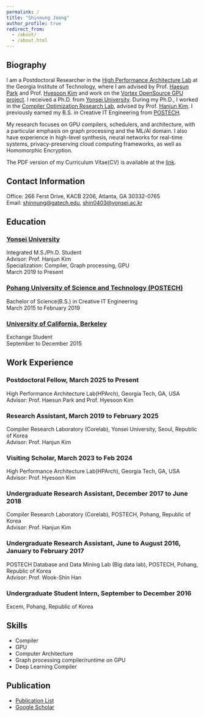 ```yaml
---
permalink: /
title: "Shinnung Jeong"
author_profile: true
redirect_from: 
  - /about/
  - /about.html
---
```


## Biography
I am a Postdoctoral Researcher in the [High Performance Architecture Lab](https://sites.gatech.edu/hparch/) at the Georgia Institute of Technology, where I am advised by Prof. [Haesun Park](https://faculty.cc.gatech.edu/~hpark/) and Prof. [Hyesoon Kim](https://faculty.cc.gatech.edu/~hyesoon/) and work on the [Vortex OpenSource GPU project](https://vortex.cc.gatech.edu/). I received a Ph.D. from [Yonsei University](http://yonsei.ac.kr). During my Ph.D., I worked in the [Compiler Optimization Research Lab](http://corelab.or.kr), advised by Prof. [Hanjun Kim](http://corelab.or.kr/~hanjun). I previously earned my B.S. in Creative IT Engineering from [POSTECH](http://postech.ac.kr).  

My research focuses on GPU compilers, schedulers, and architecture, with a particular emphasis on graph processing and the ML/AI domain. I also have experience in high-level synthesis, neural networks for real-time systems, privacy-preserving cloud computing frameworks, as well as Homomorphic Encryption.

The PDF version of my Curriculum Vitae(CV) is available at the [link](https://shin0403.github.io/files/shinnung-short.pdf). 

## Contact Information
Office: 266 Ferst Drive, KACB 2206, Atlanta, GA 30332-0765 <br/>
Email: shinnung@gatech.edu, shin0403@yonsei.ac.kr

## Education
### [Yonsei University](http://yonsei.ac.kr)
Integrated M.S./Ph.D. Student<br/>
Advisor: Prof. Hanjun Kim<br/>
Specialization: Compiler, Graph processing, GPU<br/>
March 2019 to Present

### [Pohang University of Science and Technology (POSTECH)](http://postech.ac.kr)
Bachelor of Science(B.S.) in Creative IT Engineering<br/>
March 2015 to February 2019

### [University of California, Berkeley](https://www.berkeley.edu/)
Exchange Student<br/>
September to December 2015

## Work Experience
### Postdoctoral Fellow, March 2025 to Present
High Performance Architecture Lab(HPArch), Georgia Tech, GA, USA<br/>
Advisor: Prof. Haesun Park and Prof. Hyesoon Kim

### Research Assistant, March 2019 to February 2025 
Compiler Research Laboratory (Corelab), Yonsei University, Seoul, Republic of Korea<br/>
Advisor: Prof. Hanjun Kim

### Visiting Scholar, March 2023 to Feb 2024
High Performance Architecture Lab(HPArch), Georgia Tech, GA, USA<br/>
Advisor: Prof. Hyesoon Kim

### Undergraduate Research Assistant, December 2017 to June 2018
Compiler Research Laboratory (Corelab), POSTECH, Pohang, Republic of Korea<br/>
Advisor: Prof. Hanjun Kim

### Undergraduate Research Assistant, June to August 2016, January to February 2017
POSTECH Database and Data Mining Lab (Big data lab), POSTECH, Pohang, Republic of Korea<br/>
Advisor: Prof. Wook-Shin Han

### Undergraduate Student Intern, September to December 2016
Excem, Pohang, Republic of Korea

## Skills
- Compiler
- GPU
- Computer Architecture
- Graph processing compiler/runtime on GPU
- Deep Learning Compiler

## Publication 
- [Publication List](https://shin0403.github.io/publications/)   
- [Google Scholar](https://scholar.google.com/citations?user=P-3_m5kAAAAJ)

